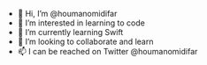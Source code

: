 - 👋 Hi, I’m @houmanomidifar
- 👀 I’m interested in learning to code
- 🌱 I’m currently learning Swift
- 💞️ I’m looking to collaborate and learn
- 📫 I can be reached on Twitter @houmanomidifar

<!---
houmanomidifar/houmanomidifar is a ✨ special ✨ repository because its `README.md` (this file) appears on your GitHub profile.
You can click the Preview link to take a look at your changes.
--->
